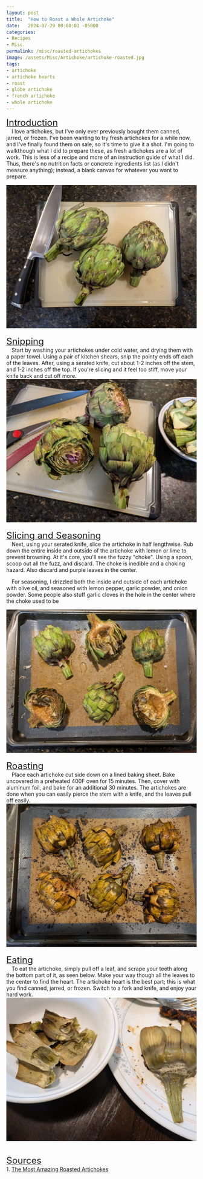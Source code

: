 ```yaml
---
layout: post
title:  "How to Roast a Whole Artichoke"
date:   2024-07-29 00:00:01 -05000
categories: 
- Recipes
- Misc.
permalink: /misc/roasted-artichokes
image: /assets/Misc/Artichoke/artichoke-roasted.jpg
tags: 
- artichoke
- artichoke hearts
- roast
- globe artichoke
- french artichoke
- whole artichoke
---
```

<u><font size="+2">Introduction</font></u><br>
&emsp;I love artichokes, but I've only ever previously bought them canned, jarred, or frozen.  I've been wanting to try fresh artichokes for a while now, and I've finally found them on sale, so it's time to give it a shot.  I'm going to walkthough what I did to prepare these, as fresh artichokes are a lot of work.  This is less of a recipe and more of an instruction guide of what I did.  Thus, there's no nutrition facts or concrete ingredients list (as I didn't measure anything); instead, a blank canvas for whatever you want to prepare.

<center><img src="/assets/Misc/Artichoke/artichoke-whole.jpg" alt="" class="larger-image"></center><br>
<u><font size="+2">Snipping</font></u><br>
&emsp;Start by washing your artichokes under cold water, and drying them with a paper towel.  Using a pair of kitchen shears, snip the pointy ends off each of the leaves.  After, using a serated knife, cut about 1-2 inches off the stem, and 1-2 inches off the top.  If you're slicing and it feel too stiff, move your knife back and cut off more.

<center><img src="/assets/Misc/Artichoke/artichoke-snipped.jpg" alt="" class="larger-image"></center><br>
<u><font size="+2">Slicing and Seasoning</font></u><br>
&emsp;Next, using your serated knife, slice the artichoke in half lengthwise.  Rub down the entire inside and outside of the artichoke with lemon or lime to prevent browning.  At it's core, you'll see the fuzzy "choke".  Using a spoon, scoop out all the fuzz, and discard.  The choke is inedible and a choking hazard.  Also discard and purple leaves in the center.

&emsp;For seasoning, I drizzled both the inside and outside of each artichoke with olive oil, and seasoned with lemon pepper, garlic powder, and onion powder.  Some people also stuff garlic cloves in the hole in the center where the choke used to be

<center><img src="/assets/Misc/Artichoke/artichoke-seasoned.jpg" alt="" class="larger-image"></center><br>
<u><font size="+2">Roasting</font></u><br>
&emsp;Place each artichoke cut side down on a lined baking sheet.  Bake uncovered in a preheated 400F oven for 15 minutes.  Then, cover with aluminum foil, and bake for an additional 30 minutes.  The artichokes are done when you can easily pierce the stem with a knife, and the leaves pull off easily.

<center><img src="/assets/Misc/Artichoke/artichoke-roasted.jpg" alt="" class="larger-image"></center><br>
<u><font size="+2">Eating</font></u><br>
&emsp;To eat the artichoke, simply pull off a leaf, and scrape your teeth along the bottom part of it, as seen below.  Make your way though all the leaves to the center to find the heart.  The artichoke heart is the best part; this is what you find canned, jarred, or frozen.  Switch to a fork and knife, and enjoy your hard work.

<center><img src="/assets/Misc/Artichoke/artichoke-eating.jpg" alt="" class="larger-image"></center><br>
<br><u><font size="+2">Sources</font></u><br>
1. <a href="https://www.gimmesomeoven.com/amazing-roasted-artichokes/">The Most Amazing Roasted Artichokes</a><br>